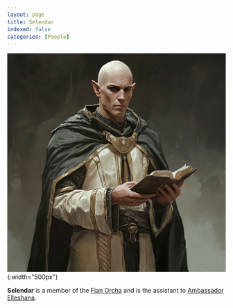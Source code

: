 ```yaml
---
layout: page
title: Selendar
indexed: false
categories: [People]
---
```


![Selendar](/persons/selendar.png){:width="500px"}

**Selendar** is a member of the [Fian Orcha](/nations/sethai_federation) and is the assistant to [Ambassador Elleshana](/persons/).